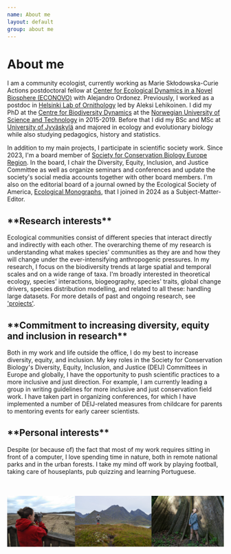 ```yaml
---
name: About me
layout: default
group: about me
---
```


<h1 class="page-header text-center"> About me </h1>

I am a community ecologist, currently working as Marie Skłodowska-Curie Actions postdoctoral fellow at [Center for Ecological Dynamics in a Novel Biosphere (ECONOVO)](https://bio.au.dk/forskning/forskningscentre/econovo) with Alejandro Ordonez. Previously, I worked as a postdoc in [Helsinki Lab of Ornithology](https://www.luomus.fi/fi/helsinki-lab-ornithology) led by Aleksi Lehikoinen. I did my PhD at the [Centre for Biodiversity Dynamics](https://www.ntnu.edu/cbd) at the [Norwegian University of Science and Technology](https://www.ntnu.edu/) in 2015-2019. Before that I did my BSc and MSc at [University of Jyväskylä](https://www.jyu.fi/en) and majored in ecology and evolutionary biology while also studying pedagogics, history and statistics.

In addition to my main projects, I participate in scientific society work. Since 2023, I'm a board member of [Society for Conservation Biology Europe Region](https://conbio.org/groups/sections/europe). In the board, I chair the Diversity, Equity, Inclusion, and Justice Committee as well as organize seminars and conferences and update the society's social media accounts together with other board members. I'm also on the editorial board of a journal owned by the Ecological Society of America, [Ecological Monographs](https://esajournals.onlinelibrary.wiley.com/hub/journal/15577015/editorial-board/editorial-board), that I joined in 2024 as a Subject-Matter-Editor.

<h2 class="page-header text-justify"> **Research interests** </h2> 

Ecological communities consist of different species that interact directly and indirectly with each other. The overarching theme of my research is understanding what makes species' communities as they are and how they will change under the ever-intensifying anthropogenic pressures. In my research, I focus on the biodiversity trends at large spatial and temporal scales and on a wide range of taxa. I'm broadly interested in theoretical ecology, species' interactions, biogeography, species' traits, global change drivers, species distribution modelling, and related to all these: handling large datasets. For more details of past and ongoing research, see ['projects'](https://emmaliinamarjakangas.github.io/projects/).

<h2 class="page-header text-justify"> **Commitment to increasing diversity, equity and inclusion in research** </h2> 

Both in my work and life outside the office, I do my best to increase diversity, equity, and inclusion. My key roles in the Society for Conservation Biology's Diversity, Equity, Inclusion, and Justice (DEIJ) Committees in Europe and globally, I have the opportunity to push scientific practices to a more inclusive and just direction. For example, I am currently leading a group in writing guidelines for more inclusive and just conservation field work. I have taken part in organizing conferences, for which I have implemented a number of DEIJ-related measures from childcare for parents to mentoring events for early career scientists.


<h2 class="page-header text-justify"> **Personal interests** </h2> 

Despite (or because of) the fact that most of my work requires sitting in front of a computer, I love spending time in nature, both in remote national parks and in the urban forests. I take my mind off work by playing football, taking care of houseplants, pub quizzing and learning Portuguese.

<br>
<br>

<img src="/static/img/about_me_pictures.png" class="img-responsive center-block" alt="Hiking near and far"/>


<br>
<br>
